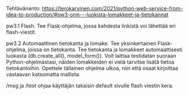 Tehtävänanto: https://terokarvinen.com/2021/python-web-service-from-idea-to-production/#pw3-orm---luokista-lomakkeet-ja-tietokannat

pw3.1 Flash. Tee Flask-ohjelma, jossa kahdesta linkistä voi lähettää eri flash-viestit.

pw3.2 Automaattinen tietokanta ja lomake. Tee yksinkertainen Flask-ohjelma, joissa on tietokanta. Tee tietokanta ja lomakkeet automaattisesti luokasta (db.create_all(), model_form()). Voit laittaa testidatan suoraan Python-ohjelmastasi, näiden lomakkeiden ei vielä tarvitse lisätä tietoa tietokantoihin. Opettele tällainen ohjelma ulkoa, niin että osaat kirjoittaa vastaavan katsomatta mallista.


/msg ja /test ohjaa käyttäjän takaisin default sivulle flash viestin kera.



